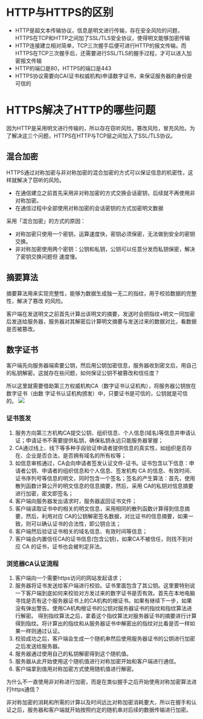# HTTP与HTTPS的区别
- HTTP是超文本传输协议，信息是明文进行传输，存在安全风险的问题，HTTPS在TCP和HTTP之间加了SSL/TLS安全协议，使得明文能够加密传输
- HTTP连接建立相对简单，TCP三次握手后便可进行HTTP的报文传输。而HTTPS在TCP三次握手后，还需要进行SSL/TLS的握手过程，才可以进入加密报文传输
- HTTP的端口是80，HTTPS的端口是443
- HTTPS协议需要向CA(证书权威机构)申请数字证书，来保证服务器的身份是可信的

# HTTPS解决了HTTP的哪些问题
因为HTTP是采用明文进行传输的，所以存在窃听风险，篡改风险，冒充风险。为了解决这三个问题，HTTPS在HTTP与TCP层之间加入了SSL/TLS协议。

## 混合加密
HTTPS通过对称加密与非对称加密的混合加密的方式可以保证信息的机密性，这样就解决了窃听的风险。
- 在通信建立之前首先采用非对称加密的方式交换会话密钥，后续就不再使用非对称加密。
- 在通信过程中全部使用对称加密的会话密钥的方式加密明文数据

采用「混合加密」的方式的原因：
- 对称加密只使用一个密钥，运算速度快，密钥必须保密，无法做到安全的密钥交换。
- 非对称加密使用两个密钥：公钥和私钥，公钥可以任意分发而私钥保密，解决了密钥交换问题但 速度慢。

## 摘要算法
摘要算法用来实现完整性，能够为数据生成独一无二的指纹，用于校验数据的完整性，解决了篡改 的风险。

客户端在发送明文之前首先计算出该明文的摘要，发送时会把指纹+明文一同加密后发送给服务器，服务器对其解密后计算明文摘要与发送过来的数据对比，看数据是否被篡改。

## 数字证书
客户端先向服务器端索要公钥，然后用公钥加密信息，服务器收到密文后，用自己的私钥解密。这就存在些问题，如何保证公钥不被篡改和信任度？

所以这里就需要借助第三方权威机构CA（数字证书认证机构），将服务器公钥放在数字证书（由数 字证书认证机构颁发）中，只要证书是可信的，公钥就是可信的。
![](https://tva1.sinaimg.cn/large/008eGmZEly1gnsrjtvhgcj30ln0g1q68.jpg)

### 证书签发
1. 服务方向第三方机构CA提交公钥、组织信息、个人信息(域名)等信息并申请认证；申请证书不需要提供私钥，确保私钥永远只能服务器掌握；
2. CA通过线上、线下等多种手段验证申请者提供信息的真实性，如组织是否存在、企业是否合法，是否拥有域名的所有权等；
3. 如信息审核通过，CA会向申请者签发认证文件-证书。证书包含以下信息：申请者公钥、申请者的组织信息和个人信息、签发机构 CA 的信息、有效时间、证书序列号等信息的明文，同时包含一个签名；签名的产生算法：首先，使用散列函数计算公开的明文信息的信息摘要，然后，采用 CA的私钥对信息摘要进行加密，密文即签名；
4. 客户端向服务器发出请求时，服务器返回证书文件；
5. 客户端读取证书中的相关的明文信息，采用相同的散列函数计算得到信息摘要，然后，利用对应 CA的公钥解密签名数据，对比证书的信息摘要，如果一致，则可以确认证书的合法性，即公钥合法；
6. 客户端然后验证证书相关的域名信息、有效时间等信息；
7. 客户端会内置信任CA的证书信息(包含公钥)，如果CA不被信任，则找不到对应 CA 的证书，证书也会被判定非法。

### 浏览器CA认证流程
1. 客户端向一个需要https访问的网站发起请求；
2. 服务器将证书发送给客户端进行校验。证书里面包含了其公钥。这里要特别说一下客户端到底如何来校验对方发过来的数字证书是否有效。首先在本地电脑寻找是否有这个服务器证书上的CA机构的根证书。如果有继续下一步，如果没有弹出警告。使用CA机构根证书的公钥对服务器证书的指纹和指纹算法进行解密。 得到指纹算法之后，拿着这个指纹算法对服务器证书的摘要进行计算得到指纹。将计算出的指纹和从服务器证书中解密出的指纹对比看是否一样如果一样则通过认证。
3. 校验成功之后，客户端会生成一个随机串然后使用服务器证书的公钥进行加密之后发送给服务器。
4. 服务器通过使用自己的私钥解密得到这个随机值。
5. 服务器从此开始使用这个随机值进行对称加密开始和客户端进行通信。
6. 客户端拿到值用对称加密方式使用随机值进行解密。

为什么不一直使用非对称进行加密，而是在类似握手之后开始使用对称加密算法进行https通信？

非对称加密的消耗和所需的计算以及时间远比对称加密消耗要大，所以在握手和认证之后，服务器和客户端就开始按照约定的随机串对后续的数据传输进行加密。